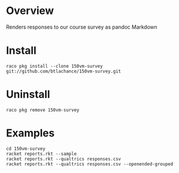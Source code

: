 # Overview

Renders responses to our course survey as pandoc Markdown

# Install

`raco pkg install --clone 150vm-survey git://github.com/btlachance/150vm-survey.git`

# Uninstall

`raco pkg remove 150vm-survey`

# Examples

```
cd 150vm-survey
racket reports.rkt --sample
racket reports.rkt --qualtrics responses.csv
racket reports.rkt --qualtrics responses.csv --openended-grouped
```
